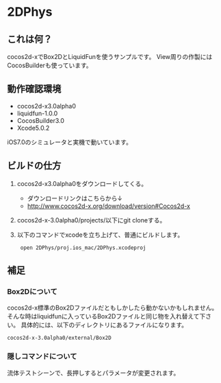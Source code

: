 2DPhys
======

## これは何？
cocos2d-xでBox2DとLiquidFunを使うサンプルです。
View周りの作製にはCocosBuilderも使っています。

## 動作確認環境
 * cocos2d-x3.0alpha0
 * liquidfun-1.0.0
 * CocosBuilder3.0
 * Xcode5.0.2

iOS7.0のシミュレータと実機で動いています。

## ビルドの仕方
1. cocos2d-x3.0alpha0をダウンロードしてくる。
	* ダウンロードリンクはこちらから↓
	* http://www.cocos2d-x.org/download/version#Cocos2d-x

2. cocos2d-x-3.0alpha0/projects/以下にgit cloneする。

3. 以下のコマンドでxcodeを立ち上げて、普通にビルドします。

        open 2DPhys/proj.ios_mac/2DPhys.xcodeproj

## 補足
### Box2Dについて
cocos2d-x標準のBox2Dファイルだともしかしたら動かないかもしれません。
そんな時はliquidfunに入っているBox2Dファイルと同じ物を入れ替えて下さい。
具体的には、以下のディレクトリにあるファイルになります。

    cocos2d-x-3.0alpha0/external/Box2D


### 隠しコマンドについて
流体テストシーンで、長押しするとパラメータが変更されます。

